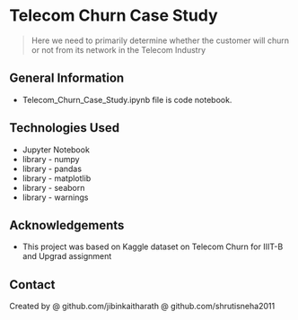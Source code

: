 # Telecom Churn Case Study
> Here we need to primarily determine whether the customer will churn or not from its network in the Telecom Industry


## General Information
- Telecom_Churn_Case_Study.ipynb file is code notebook.


## Technologies Used
- Jupyter Notebook
- library - numpy
- library - pandas
- library - matplotlib
- library - seaborn
- library - warnings


## Acknowledgements

- This project was based on Kaggle dataset on Telecom Churn  for IIIT-B and Upgrad assignment


## Contact
Created by 
@ github.com/jibinkaitharath
@ github.com/shrutisneha2011
